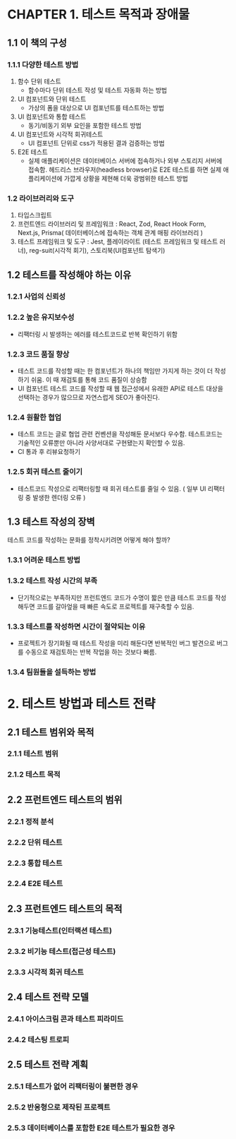 # CHAPTER 1. 테스트 목적과 장애물

## 1.1 이 책의 구성

### 1.1.1 다양한 테스트 방법

1. 함수 단위 테스트
    - 함수마다 단위 테스트 작성 및 테스트 자동화 하는 방법
2. UI 컴포넌트와 단위 테스트
    - 가상의 폼을 대상으로 UI 컴포넌트를 테스트하는 방법
3. UI 컴포넌트와 통합 테스트
    - 동기/비동기 외부 요인을 포함한 테스트 방법
4. UI 컴포넌트와 시각적 회귀테스트
    - UI 컴포넌트 단위로 css가 적용된 결과 검증하는 방법
5. E2E 테스트
    - 실제 애플리케이션은 데이터베이스 서버에 접속하거나 외부 스토리지 서버에 접속함. 헤드리스 브라우저(headless browser)로 E2E 테스트를 하면 실제 애플리케이션에 가깝게 상황을 제현해 더욱 광범위한 테스트 방법

### 1.2 라이브러리와 도구

1. 타입스크립트
2. 프런트엔드 라이브러리 및 프레임워크 : React, Zod, React Hook Form, Next.js, Prisma( 데이터베이스에 접속하는 객체 관계 매핑 라이브러리 )
3. 테스트 프레임워크 및 도구 : Jest, 플레이라이트 (테스트 프레임워크 및 테스트 러너), reg-suit(시각적 회기), 스토리북(UI컴포넌트 탐색기)

## 1.2 테스트를 작성해야 하는 이유

### 1.2.1 사업의 신뢰성

### 1.2.2 높은 유지보수성

- 리팩터링 시 발생하는 에러를 테스트코드로 반복 확인하기 위함

### 1.2.3 코드 품질 향상

- 테스트 코드를 작성할 때는 한 컴포넌트가 하나의 책임만 가지게 하는 것이 더 작성하기 쉬움. 이 때 재검토를 통해 코드 품질이 상승함
- UI 컴포넌트 테스트 코드를 작성할 때 웹 접근성에서 유래한 API로 테스트 대상을 선택하는 경우가 많으므로 자연스럽게 SEO가 좋아진다.

### 1.2.4 원활한 협업

- 테스트 코드는 글로 협업 관련 컨벤션을 작성해둔 문서보다 우수함. 테스트코드는 기술적인 오류뿐만 아니라 사양서대로 구현됐는지 확인할 수 있음.
- CI 통과 후 리뷰요청하기

### 1.2.5 회귀 테스트 줄이기

- 테스트코드 작성으로 리팩터링할 때 회귀 테스트를 줄일 수 있음. ( 일부 UI 리팩터링 중 발생한 렌더링 오류 )

## 1.3 테스트 작성의 장벽

테스트 코드를 작성하는 문화를 정착시키려면 어떻게 해야 할까?

### 1.3.1 어려운 테스트 방법

### 1.3.2 테스트 작성 시간의 부족

- 단기적으로는 부족하지만 프런트엔드 코드가 수명이 짧은 만큼 테스트 코드를 작성해두면 코드를 갈아엎을 때 빠른 속도로 프로젝트를 재구축할 수 있음.

### 1.3.3 테스트를 작성하면 시간이 절약되는 이유

- 프로젝트가 장기화될 때 테스트 작성을 미리 해둔다면 반복적인 버그 발견으로 버그를 수동으로 재검토하는 반복 작업을 하는 것보다 빠름.

### 1.3.4 팀원들을 설득하는 방법

# 2. 테스트 방법과 테스트 전략

## 2.1 테스트 범위와 목적
### 2.1.1 테스트 범위
### 2.1.2 테스트 목적
## 2.2 프런트엔드 테스트의 범위
### 2.2.1 정적 분석
### 2.2.2 단위 테스트
### 2.2.3 통합 테스트
### 2.2.4 E2E 테스트


## 2.3 프런트엔드 테스트의 목적
### 2.3.1 기능테스트(인터랙션 테스트)
### 2.3.2 비기능 테스트(접근성 테스트)
### 2.3.3 시각적 회귀 테스트
## 2.4 테스트 전략 모델
### 2.4.1 아이스크림 콘과 테스트 피라미드
### 2.4.2 테스팅 트로피
## 2.5 테스트 전략 계획
### 2.5.1 테스트가 없어 리팩터링이 불편한 경우
### 2.5.2 반응형으로 제작된 프로젝트
### 2.5.3 데이터베이스를 포함한 E2E 테스트가 필요한 경우